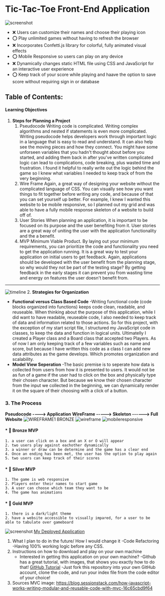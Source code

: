 # Tic-Tac-Toe Front-End Application 
![screenshot](https://user-images.githubusercontent.com/87944545/229692960-c6c55bff-187a-4ec4-adc8-cf08bcd763c0.jpg)

* ❌ Users can customize their names and choose their playing icon 
* ⭕ Play unlimited games without having to refresh the browser 
* ❌ Incorporates Confetti.js library for colorful, fully animated visual effects
* ⭕ Mobile Responsive so users can play on any device
* ❌ Dynamically changes static HTML file using CSS and JavaScript for an interactive user experience  
* ⭕ Keep track of your score while playing and haave the option to save score without requiring sign in or database 

## Table of Contents:
#### Learning Objectives 
1. **Steps for Planning a Project**
    1. Pseudocode
        Writing code is complicated. Writing complex algorithms and nested if statements is even more complicated. Writing pseudocode helps developers work through important logic in a language that is easy to read and understand. It can also help see the moving pieces and how they connect. You might have some unforseen variables that you hadn't thought about before you started, and adding them back in after you've written complicated logic can lead to complications, code breaking, plus wasted time and frustration. 
        I found it helpful to really write out the logic behind the game so I knew what variables I needed to keep track of from the very beginning.
    2. Wire Frame
        Again, a great way of designing your website without the complicated language of CSS. You can visually see how you want things to fit together before writing any code, and because of that you can set yourself up better. For example, I knew I wanted this website to be mobile responsive, so I planned out my grid and was able to have a fully mobile response skeleton of a website to build off of. 
    3. User Stories
        When planning an application, it is important to be focused on its purpose and the user benefiting from it. User stories are a great way of uniting the user with the application functionality and the a benefit. 
    4. MVP
        Minimum Viable Product. By laying out your minimum requirements, you can prioritize the code and functionality you need to get the application running. It is a great way to test your application on initial users to get feedback. Again, applications should be developed with the user benefit from the planning stage, so why would they not be part of the testing stage? By getting feedback in the early stages it can prevent you from wasting time and energy on features the user doesn't benefit from. 
---
![timeline](https://user-images.githubusercontent.com/87944545/229692971-2dbb3691-4560-4661-a7ef-177d569be59e.jpg)
2. **Strategies for Organization**
* **Functional versus Class Based Code**
            -Writing functional code (code blocks organized into functions) keeps code clean, readable, and reuseable. When thinking about the purpose of this application, while I did want to have readable, reuseable code, I also needed to keep track of data and information related to those actions. So for this project, with the exception of my start script file, I structured my JavaScript code in classes, to keep the data and function in logical units. Ultimatelly I created a Player class and a Board class that accepted two Players. As of now I am only keeping track of a few variables such as name and score, but because I have written this code as a class I can add new data attributes as the game develops. Which promotes organization and scalability. 
* **Model View Seperation**
            -The basic premise is to seperate how data is collected from users from how it is presented to users. It would not be as fun of a game if the user had to click on the box and physically type their chosen character. But because we know their chosen character from the input we collected in the beginning, we can dynamically render it on the square of their choosing with a click of a button. 

### 3. **The Process** 
**Pseudocode ----> Application**
**WireFrame  -----> Skeleton ------> Full Website**
    ![WIREFRAME1 BRONZE](https://user-images.githubusercontent.com/87944545/229829413-08df0118-dfbf-46cc-b416-1e6bf679ea75.jpg)
    ![wireframe](https://user-images.githubusercontent.com/87944545/229692302-6307d3da-ec00-43a9-8c10-49650e50f35b.jpg)
    ![mobileresponsive](https://user-images.githubusercontent.com/87944545/229692871-7d68c9d5-2374-4cde-895f-43f92b49f19f.jpg)

#### * 🥉 **Bronze MVP** 
    1. a user can click on a box and an X or O will appear 
    2. two users play against eachother dynamically 
    3. a winner or draw can be determine and the game has a clear end 
    4. Once an ending has been met, the user has the option to play again 
    5. two users can keep track of their scores 
#### * 🥈 **Silver MVP**
    1. The game is web responsive 
    2. Players enter their names to start game 
    3. A user can choose which team they want to be 
    4. The game has animations 
#### * 🥇 **Gold MVP**
    1. there is a dark/light theme 
    2. have a website accessible to visually impared, for a user to be able to tabulate over gameboard


![screenshot](https://user-images.githubusercontent.com/87944545/229692960-c6c55bff-187a-4ec4-adc8-cf08bcd763c0.jpg)
[My Deployed Application](https://halleywood.github.io/SEI-Project1/)
1. What I plan to do in the future/ How I would change it 
    -Code Refactoring 
    -Having 100% working logic before any CSS. 
2. Instructions on how to download and play on your own machine
    - Interested in getting this application on your own machine? 
    -Github has a great tutorial, with images, that shows you exactly how to do that! 
    [GitHub Tutorial](https://docs.github.com/en/get-started/quickstart/fork-a-repo)
    -Just fork this repository into your own GitHub account, clone the code, and run your index file from the code editor of your choice! 
3. Sources 
MVC image: https://blog.sessionstack.com/how-javascript-works-writing-modular-and-reusable-code-with-mvc-16c65cbd9f64
     

            
    
        
